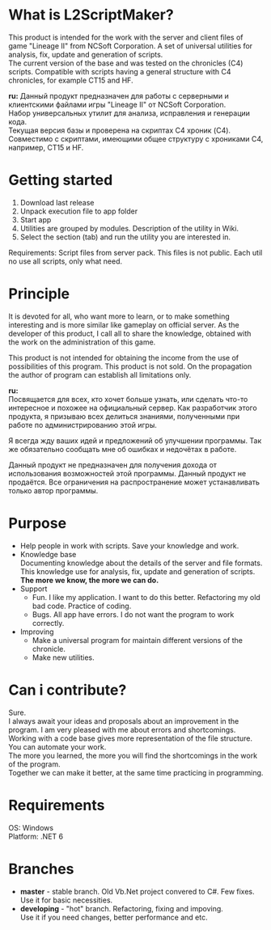 # What is L2ScriptMaker?
This product is intended for the work with the server and client files of game "Lineage II" from NСSoft Corporation.
A set of universal utilities for analysis, fix, update and generation of scripts.  
The current version of the base and was tested on the chronicles (C4) scripts. Compatible with scripts having a general structure with C4 chronicles, for example CT15 and HF.  

**ru:** Данный продукт предназначен для работы с серверными и клиентскими файлами игры "Lineage II" от NCSoft Corporation.  
Набор универсальных утилит для анализа, исправления и генерации кода.  
Текущая версия базы и проверена на скриптах С4 хроник (C4). Совместимо с скриптами, имеющими общее структуру с хрониками C4, например, CT15 и HF.  


# Getting started

1. Download last release
2. Unpack execution file to app folder
3. Start app
5. Utilities are grouped by modules. Description of the utility in Wiki.
6. Select the section (tab) and run the utility you are interested in.

Requirements:
Script files from server pack. This files is not public.
Each util no use all scripts, only what need.

# Principle

It is devoted for all, who want more to learn, or to make something interesting and is more similar like gameplay on official server.
As the developer of this product, I call all to share the knowledge, obtained with the work on the administration of this game.

This product is not intended for obtaining the income from the use of possibilities of this program.
This product is not sold. On the propagation the author of program can establish all limitations only.

**ru:**  
Посвящается для всех, кто хочет больше узнать, или сделать что-то интересное и похожее на официальный сервер.
Как разработчик этого продукта, я призываю всех делиться знаниями, полученными при работе по администрированию этой игры.

Я всегда жду ваших идей и предложений об улучшении программы. Так же обязательно сообщать мне об ошибках и недочётах в работе.

Данный продукт не предназначен для получения дохода от использования возможностей этой программы.
Данный продукт не продаётся. Все ограничения на распространение может устанавливать только автор программы.

# Purpose

* Help people in work with scripts. Save your knowledge and work.  
* Knowledge base  
Documenting knowledge about the details of the server and file formats. This knowledge use for analysis, fix, update and generation of scripts.  
**The more we know, the more we can do.**
* Support  
  * Fun. I like my application. I want to do this better. Refactoring my old bad code. Practice of coding.  
  * Bugs. All app have errors. I do not want the program to work correctly.
* Improving
  * Make a universal program for maintain different versions of the chronicle.
  * Make new utilities.

# Can i contribute?
Sure.  
I always await your ideas and proposals about an improvement in the program. I am very pleased with me about errors and shortcomings.  
Working with a code base gives more representation of the file structure. You can automate your work.  
The more you learned, the more you will find the shortcomings in the work of the program.  
Together we can make it better, at the same time practicing in programming.

# Requirements

OS: Windows  
Platform: .NET 6

# Branches
* **master** - stable branch. Old Vb.Net project convered to C#. Few fixes.  
Use it for basic necessities.
* **developing** - "hot" branch. Refactoring, fixing and impoving.  
Use it if you need changes, better performance and etc.
